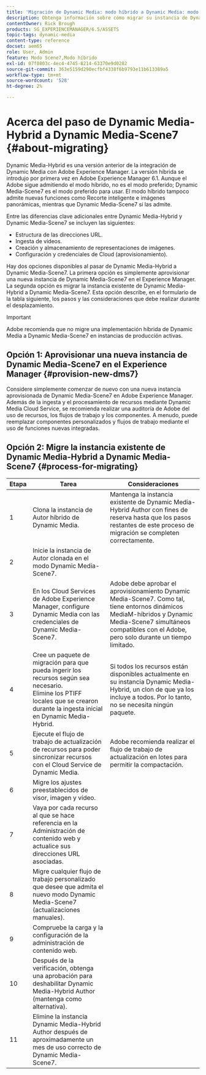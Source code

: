 ```yaml
---
title: 'Migración de Dynamic Media: modo híbrido a Dynamic Media: modo S7'
description: Obtenga información sobre cómo migrar su instancia de Dynamic Media - Modo híbrido a Dynamic Media - Modo S7
contentOwner: Rick Brough
products: SG_EXPERIENCEMANAGER/6.5/ASSETS
topic-tags: dynamic-media
content-type: reference
docset: aem65
role: User, Admin
feature: Modo Scene7,Modo híbrido
exl-id: 07f0803c-4ec4-4745-8214-63370e9d0282
source-git-commit: 363e5159d290ecfbf4338f6b9793e11b613389a5
workflow-type: tm+mt
source-wordcount: '528'
ht-degree: 2%

---
```


# Acerca del paso de Dynamic Media-Hybrid a Dynamic Media-Scene7 {#about-migrating}

Dynamic Media-Hybrid es una versión anterior de la integración de Dynamic Media con Adobe Experience Manager. La versión híbrida se introdujo por primera vez en Adobe Experience Manager 6.1. Aunque el Adobe sigue admitiendo el modo híbrido, no es el modo preferido; Dynamic Media-Scene7 es el modo preferido para usar. El modo híbrido tampoco admite nuevas funciones como Recorte inteligente e imágenes panorámicas, mientras que Dynamic Media-Scene7 sí las admite.

Entre las diferencias clave adicionales entre Dynamic Media-Hybrid y Dynamic Media-Scene7 se incluyen las siguientes:

* Estructura de las direcciones URL.
* Ingesta de vídeos.
* Creación y almacenamiento de representaciones de imágenes.
* Configuración y credenciales de Cloud (aprovisionamiento).

Hay dos opciones disponibles al pasar de Dynamic Media-Hybrid a Dynamic Media-Scene7. La primera opción es simplemente aprovisionar una nueva instancia de Dynamic Media-Scene7 en el Experience Manager. La segunda opción es migrar la instancia existente de Dynamic Media-Hybrid a Dynamic Media-Scene7. Esta opción describe, en el formulario de la tabla siguiente, los pasos y las consideraciones que debe realizar durante el desplazamiento.

>[!IMPORTANT]
>
>Adobe recomienda que no migre una implementación híbrida de Dynamic Media a Dynamic Media-Scene7 en instancias de producción activas.

## Opción 1: Aprovisionar una nueva instancia de Dynamic Media-Scene7 en el Experience Manager {#provision-new-dms7}

Considere simplemente comenzar de nuevo con una nueva instancia aprovisionada de Dynamic Media-Scene7 en Adobe Experience Manager. Además de la ingesta y el procesamiento de recursos mediante Dynamic Media Cloud Service, se recomienda realizar una auditoría de Adobe del uso de recursos, los flujos de trabajo y los componentes. A menudo, puede reemplazar componentes personalizados y flujos de trabajo mediante el uso de funciones nuevas integradas.

## Opción 2: Migre la instancia existente de Dynamic Media-Hybrid a Dynamic Media-Scene7 {#process-for-migrating}

| Etapa | Tarea | Consideraciones |
|---|---|---|
| 1 | Clona la instancia de Autor híbrido de Dynamic Media. | Mantenga la instancia existente de Dynamic Media-Hybrid Author con fines de reserva hasta que los pasos restantes de este proceso de migración se completen correctamente. |
| 2 | Inicie la instancia de Autor clonada en el modo Dynamic Media-Scene7. |  |
| 3 | En los Cloud Services de Adobe Experience Manager, configure Dynamic Media con las credenciales de Dynamic Media-Scene7. | Adobe debe aprobar el aprovisionamiento Dynamic Media-Scene7. Como tal, tiene entornos dinámicos MediaM-híbridos y Dynamic Media-Scene7 simultáneos compatibles con el Adobe, pero solo durante un tiempo limitado. |
| 4 | Cree un paquete de migración para que pueda ingerir los recursos según sea necesario.<br>Elimine los PTIFF locales que se crearon durante la ingesta inicial en Dynamic Media-Hybrid. | Si todos los recursos están disponibles actualmente en su instancia Dynamic Media-Hybrid, un clon de que ya los incluye a todos. Por lo tanto, no se necesita ningún paquete. |
| 5 | Ejecute el flujo de trabajo de actualización de recursos para poder sincronizar recursos con el Cloud Service de Dynamic Media. | Adobe recomienda realizar el flujo de trabajo de actualización en lotes para permitir la compactación. |
| 6 | Migre los ajustes preestablecidos de visor, imagen y vídeo. |  |
| 7 | Vaya por cada recurso al que se hace referencia en la Administración de contenido web y actualice sus direcciones URL asociadas. |  |
| 8 | Migre cualquier flujo de trabajo personalizado que desee que admita el nuevo modo Dynamic Media-Scene7 (actualizaciones manuales). |  |
| 9 | Compruebe la carga y la configuración de la administración de contenido web. |  |
| 10 | Después de la verificación, obtenga una aprobación para deshabilitar Dynamic Media-Hybrid Author (mantenga como alternativa). |  |
| 11 | Elimine la instancia Dynamic Media-Hybrid Author después de aproximadamente un mes de uso correcto de Dynamic Media-Scene7. |  |
